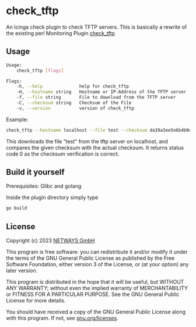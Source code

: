 # check_tftp

An Icinga check plugin to check TFTP servers.
This is basically a rewrite of the existing perl Monitoring Plugin [check_tftp](http://william.leibzon.org/nagios/)

## Usage

```sh
Usage:
    check_tftp [flags]

Flags:
    -h, --help              help for check_tftp
    -H, --hostname string   Hostname or IP-Address of the TFTP server
    -f, --file string       File to download from the TFTP server
    -C, --checksum string   Checksum of the File
    -v, --version           version of check_tftp
```

Example:
```sh
check_tftp --hostname localhost --file test --checksum da39a3ee5e6b4b0d3255bfef95601890afd80709
```
This downloads the file "test" from the tftp server on localhost, and compares the given checksum with the actual checksum. It returns status code 0 as the checksum verification is correct.

## Build it yourself

Prerequisites: Glibc and golang

Inside the plugin directory simply type
```sh
go build
```

## License

Copyright (c) 2023 [NETWAYS GmbH](mailto:info@netways.de)

This program is free software: you can redistribute it and/or modify it under the terms of the GNU General Public
License as published by the Free Software Foundation, either version 3 of the License, or
(at your option) any later version.

This program is distributed in the hope that it will be useful, but WITHOUT ANY WARRANTY; without even the implied
warranty of MERCHANTABILITY or FITNESS FOR A PARTICULAR PURPOSE. See the GNU General Public License for more details.

You should have received a copy of the GNU General Public License along with this program. If not,
see [gnu.org/licenses](https://www.gnu.org/licenses/).

